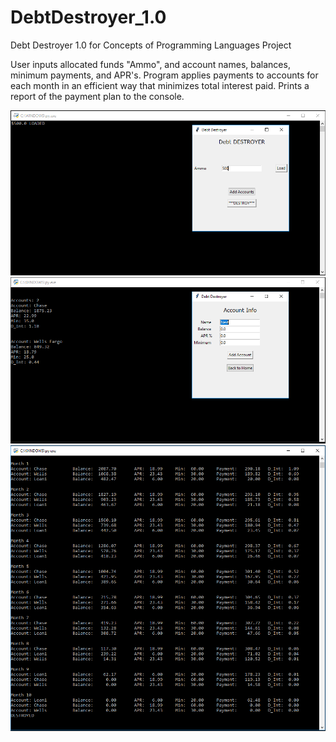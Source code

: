 # DebtDestroyer_1.0
Debt Destroyer 1.0 for Concepts of Programming Languages Project

User inputs allocated funds "Ammo", and account names, balances, minimum payments, and APR's. Program applies payments to accounts
for each month in an efficient way that minimizes total interest paid. Prints a report of the payment plan to the console.

<img src="DD1A.PNG">
<img src="DD1B.PNG">
<img src="DD1C.PNG">
